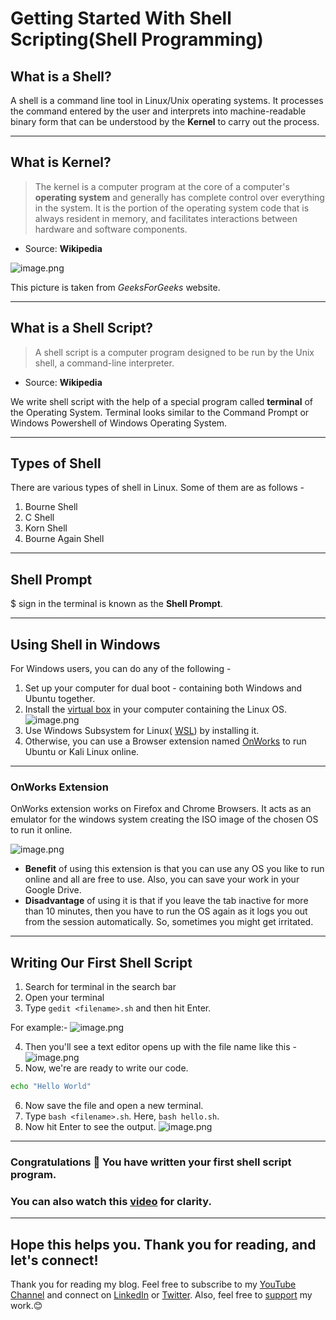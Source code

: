# Getting Started With Shell Scripting(Shell Programming)

## What is a Shell?

A shell is a command line tool in Linux/Unix operating systems. It processes the command entered by the user and interprets into machine-readable binary form that can be understood by the **Kernel** to carry out the process.

---

## What is Kernel?

> The kernel is a computer program at the core of a computer's **operating system** and generally has complete control over everything in the system. It is the portion of the operating system code that is always resident in memory, and facilitates interactions between hardware and software components.
- Source: **Wikipedia**

![image.png](https://cdn.hashnode.com/res/hashnode/image/upload/v1645185232127/gLBXVShdA.png)

This picture is taken from *GeeksForGeeks* website.

---

## What is a Shell Script?

> A shell script is a computer program designed to be run by the Unix shell, a command-line interpreter.
- Source: **Wikipedia**

We write shell script with the help of a special program called **terminal** of the Operating System. Terminal looks similar to the Command Prompt or Windows Powershell of Windows Operating System.

---
## Types of Shell

There are various types of shell in Linux.
Some of them are as follows - 
1. Bourne Shell
2. C Shell 
3. Korn Shell
4. Bourne Again Shell

---
## Shell Prompt

$ sign in the terminal is known as the **Shell Prompt**.

---

## Using Shell in Windows

For Windows users, you can do any of the following - 
1. Set up your computer for dual boot - containing both Windows and Ubuntu together.
2. Install the [virtual box](https://www.virtualbox.org/wiki/Downloads) in your computer containing the Linux OS.
![image.png](https://cdn.hashnode.com/res/hashnode/image/upload/v1645189129153/hizYi9MtK.png)
3. Use Windows Subsystem for Linux( [WSL](https://docs.microsoft.com/en-us/windows/wsl/install)) by installing it.
4. Otherwise, you can use a Browser extension named [OnWorks](https://www.onworks.net/applications/web-extensions/ubuntu-online-extension-for-chrome-and-firefox) to run Ubuntu or Kali Linux online.
---
### OnWorks Extension

OnWorks extension works on Firefox and Chrome Browsers. It acts as an emulator for the windows system creating the ISO image of the chosen OS to run it online. 

![image.png](https://cdn.hashnode.com/res/hashnode/image/upload/v1645186571970/UgjunzjP2.png)

- **Benefit** of using this extension is that you can use any OS you like to run online and all are free to use. Also, you can save your work in your Google Drive.
- **Disadvantage** of using it is that if you leave the tab inactive for more than 10 minutes, then you have to run the OS again as it logs you out from the session automatically. So, sometimes you might get irritated.

---

## Writing Our First Shell Script

1. Search for terminal in the search bar
2. Open your terminal
3. Type `gedit <filename>.sh` and then hit Enter. 

For example:- 
![image.png](https://cdn.hashnode.com/res/hashnode/image/upload/v1645190453984/tW27_sjxX.png)

4. Then you'll see a text editor opens up with the file name like this -
![image.png](https://cdn.hashnode.com/res/hashnode/image/upload/v1645190596412/PTyUvvbhY.png)
5. Now, we're are ready to write our code.
```bash
echo "Hello World"
```
6. Now save the file and open a new terminal.
7. Type `bash <filename>.sh`. Here, `bash hello.sh`.
8. Now hit Enter to see the output. 
![image.png](https://cdn.hashnode.com/res/hashnode/image/upload/v1645190817469/otwgI9Zy7.png)

---
### Congratulations 🎉 You have written your first shell script program.

### You can also watch this [video](https://www.youtube.com/playlist?list=PLEvX_vrDiWMNlvp8NW_IK3kqLK-cIhY53) for clarity.
---

## Hope this helps you. Thank you for reading, and let's connect!
Thank you for reading my blog. Feel free to subscribe to my [YouTube Channel](https://www.youtube.com/channel/UCsuzc8lqAbgUYo4yzpjtfSw) and connect on [LinkedIn](https://www.linkedin.com/in/susmita-dey-15a15a210/) or [Twitter](https://twitter.com/its_SusmitaDey).
Also, feel free to [support](https://www.buymeacoffee.com/susmitadey) my work.😊
